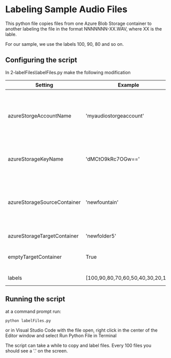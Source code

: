 # Labeling Sample Audio Files

This python file copies files from one Azure Blob Storage container to another labeling the file in the format NNNNNNN-XX.WAV, where XX is the lable.

For our sample, we use the labels 100, 90, 80 and so on.

## Configuring the script

In 2-labelFiles\labelFiles.py make the following modification

Setting | Example | Notes
------- | ------- | --------
azureStorgeAccountName | 'myaudiostorgeaccount' | the name of your Azure Blob Storge Account.  it must match the setting used in 1-audioAquisition
azureStorageKeyName | 'dMCtO9kRc7OGw==' | the primary or secondary key of your Azure Blob Storage Account
azureStorageSourceContainer | 'newfountain' | the source Blob container in the storage account.  it must match the setting used in 1-audioAquisition
azureStorageTargetContainer | 'newfolder5' | the target Blob container
emptyTargetContainer | True | should all files in the target container be deleted
labels | [100,90,80,70,60,50,40,30,20,10] | the labels of the files

## Running the script

at a command prompt run:
```bash
python labelFiles.py
```

or in Visual Studio Code with the file open, right click in the center of the Editor window and select Run Python File in Terminal

The script can take a while to copy and label files.  Every 100 files you should see a '.' on the screen.

